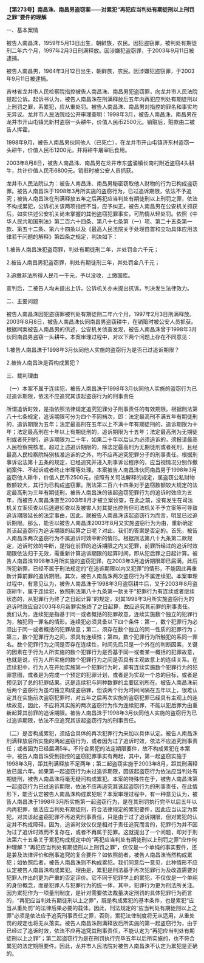 **【第273号】南昌洙、南昌男盗窃案——对累犯“再犯应当判处有期徒刑以上刑罚之罪”要件的理解**

一、基本案情

被告人南昌洙，1959年5月13日出生，朝鲜族，农民。因犯盗窃罪，被判处有期徒刑二年六个月，1997年2月3日刑满释放。因涉嫌犯盗窃罪，于2003年9月11日被逮捕。

被告人南昌男，1964年3月12日出生，朝鲜族，农民。因涉嫌犯盗窃罪，于2003年9月11日被逮捕。

吉林省龙井市人民检察院指控被告人南昌洙、南昌男犯盗窃罪，向龙井市人民法院提起公诉。起诉书认为，被告人南昌洙在刑满释放后五年内再犯应判处有期徒刑以上刑罚之罪，系累犯，应从重处罚。被告人南昌洙、南昌男对指控的罪名和事实均无异议。龙井市人民法院经公开审理查明：1998年3月，被告人南昌洙、南昌男在龙井市开山屯镇光新村盗窃一头耕牛，价值人民币2500元。销赃后，赃款由二被告人挥霍。

1998年9月，被告人南昌男伙同他人（已死亡），在龙井市开山屯镇济东村盗窃一头耕牛，价值人民币1200元，并将耕牛屠宰后食用。

2003年8月8日，被告人南昌洙、南昌男在龙井市东盛涌镇长南村附近盗窃4头耕牛，共计价值人民币6800元。销赃时被公安人员抓获。

龙井市人民法院认为：被告人南昌洙、南昌男秘密窃取他人财物的行为已构成盗窃罪。被告人南昌洙于1998年3月所实施的盗窃行为，已过追诉期限，依法不予追究；被告人南昌洙在刑满释放五年之后再犯应当判处有期徒刑以上刑罚之罪，依法不构成累犯，公诉机关该两项指控不当，应予纠正。被告人南昌男在公安机关抓获后，如实供述公安机关尚未掌握的其他盗窃犯罪事实，可酌情从轻处罚。依照《中华人民共和国刑法》第二百六十四条、第八十七条第（一）项、第二十五条第一款、第五十二条、第六十四条以及《最高人民法院关于处理自首和立功具体应用法律若干问题的解释》第四条之规定，判决如下：

1.被告人南昌洙犯盗窃罪，判处有期徒刑二年，并处罚金六千元；

2.被告人南昌男犯盗窃罪，判处有期徒刑三年，并处罚金八千元；

3.追缴非法所得人民币一千元，予以没收，上缴国库。

宣判后，二被告人均未提出上诉，公诉机关亦未提出抗诉。判决发生法律效力。

二、主要问题

被告人南昌洙因犯盗窃罪被判处有期徒刑二年六个月，1997年2月3日刑满释放。2003年8月8日，被告人南昌洙伙同南昌男盗窃耕牛，在销赃时被公安人员抓获。根据同案被告人南昌男的供述，公安机关侦查发现，被告人南昌洙曾于1998年3月伙同南昌男盗窃一头耕牛。本案审理过程中，对以下两个问题上存在不同意见：

1.被告人南昌洙于1998年3月伙同他人实施的盗窃行为是否已过追诉期限？

2.被告人南昌洙是否构成累犯？

三、裁判理由

（一）本案不属于连续犯，被告人南昌洙于1998年3月伙同他人实施的盗窃行为已过追诉期限，依法不应追究其该起盗窃行为的刑事责任

所谓追诉时效，是指依照法律规定追究犯罪分子刑事责任的有效期限。根据刑法第八十七条规定，追诉期限可分为四个不同档次，即：法定最高刑不满五年有期徒刑的，追诉期限为五年；法定最高刑在五年以上不满十年有期徒刑的，追诉期限为十年；法定最高刑在十年以上有期徒刑的，追诉期限为十五年；法定最高刑为无期徒刑或者死刑的，追诉期限为二十年，如果二十年以后认为必须追诉的，须报请最高人民检察院核准。超过上述追诉期限的，除法定最高刑为无期徒刑或者死刑，且经最高人民检察院特别核准追诉的之外，均不应再追究犯罪分子的刑事责任。根据刑事诉讼法第十五条的规定，已经追究并进入刑事诉讼程序的，应当视情况分别作撤销案件、不起诉或者终止审理等处理。本案被告人南昌洙伙同南昌男于1998年3月盗窃他人耕牛，价值人民币2500元，按照有关司法解释的规定，属盗窃公私财物数额较大，其行为已构成盗窃罪。刑法第二百六十四条对于盗窃数额较大规定的法定最高刑为三年有期徒刑，被告人南昌洙的该起盗窃犯罪行为的追诉时效应为五年，而被告人南昌洙直至2003年8月才被立案侦查，在此之前，没有发生在司法机关立案侦查以后逃避侦查以及被害人对其提出控告但司法机关不予立案等可导致追诉期限延长的法定事由，因此，就被告人南昌洙该起盗窃行为而言，明显已过追诉期限。那么，能否以被告人南昌洙2003年8月又实施盗窃行为为由，重新确定其该起盗窃行为追诉期限的起算之日呢？对此，我们的答案是否定的。首先，被告人南昌洙两次盗窃行为不属追诉时效中断的情形。根据刑法第八十九条第二款规定，追诉时效的中断，是指在前罪的追诉期限之内又犯罪，前罪所经过的追诉时效期限依法归于无效，需重新计算追诉期限的起算时间，即从犯后罪之日起计算。被告人南昌洙1998年3月所实施的盗窃犯罪，在2003年3月追诉期限即已届满，此后所犯新罪，已经不属于刑法规定的“在追诉期限以内又犯罪”的情形，不能因此再重新计算前罪的追诉期限。其次，被告人南昌洙两次盗窃行为不属连续犯。本案审理过程中，有意见认为，被告人南昌洙于1998年3月盗窃耕牛后，又于2003年8月盗窃耕牛，属于连续犯，依照刑法第八十九条第一款关于“犯罪行为有连续或者继续状态的，从犯罪行为终了之日起计算”的规定，对其1998年3月所实施盗窃行为的追诉时效应自2003年8月新罪实施终了之日起算，故应追究其前罪的刑事责任。我们认为，连续犯是指基于同一或者概括的犯罪故意，连续实施数个独立的犯罪行为，触犯同一罪名的情形。连续犯必须具备以下四个条件：第一，数个犯罪行为必须出于同一或者概括的犯罪故意；第二，须存在数个独立的同一性质的犯罪行为；第三，数个犯罪行为之间，须具有连续性；第四，数个犯罪行为所触犯的系同一罪名。数个犯罪行为之间是否存在连续性，时间先后只是一个外在的判断因素，关键的因素在于行为人所实施的数个犯罪行为是否基于同一或者某一概括的犯罪故意，也就是说，行为人所实施的数个犯罪行为之间是否具有主观故意上的连续关系。在连续犯中，行为人在开始实施第一个犯罪行为时，即有连续实施数个犯罪行为的犯罪意图，或者是为完成一个预定的犯罪计划，或者是为实现一个总的目标，或者是预见到了总的犯罪结果。这是连续犯与同种数罪的主要区别所在。被告人南昌洙前后两个盗窃行为虽均独立构成盗窃罪，但该两个行为时间间隔在五年以上，很难认定其在实施前次盗窃犯罪时，对五年之后再次实施的盗窃犯罪已经具有主观上的连续故意，因此，不应将其实施的两次盗窃行为作为连续犯罪，不能以犯后罪为由重新起算其前罪的追诉期限。被告人南昌洙于1998年3月伙同他人实施的盗窃行为已过追诉期限，依法不应追究其该起盗窃行为的刑事责任。

（二）是否构成累犯，须结合具体的再次犯罪行为来加以具体认定。被告人南昌洙刑满释放后所实施的两起盗窃行为，或者因为过了追诉时效，依法不应追究刑事责任；或者因为已经届满5年。不符合累犯的法定期限要件，故不构成累犯在本案中，被告人南昌洙受到指控的盗窃犯罪事实有两起，其中，第一起盗窃实施于1998年3月，距其刑满释放不足两年；第二起盗窃实施于2003年8月，距其刑满释放已届六年。如果第一起盗窃行为未过追诉期限，因该起盗窃行为依法应当判处有期徒刑，被告人南昌洙将毫无疑问构成累犯。本案的特殊性在于，被告人南昌洙第一起盗窃行为已过追诉期限，依法不应再追究其该起盗窃行为的刑事责任，在此情形下，能否认定被告人南昌洙构成累犯呢？本案审理过程中，有一种意见认为，被告人南昌洙于1998年3月所实施第一起盗窃行为，是在其刑罚执行完毕以后五年以内再犯罪，依法应当判处有期徒刑，符合法律规定的累犯要件，因此应当认定为累犯。对其该起盗窃犯罪不再追究刑事责任，只是由于过了追诉期限，但对累犯的认定并不构成障碍，因为，追诉时效仅仅是相对于责任追究而言的，犯罪行为并不因为过了追诉时效而不复存在，或者不再属于犯罪。这就提出了一个问题，即对于刑法第六十五条关于累犯构成规定中的“再犯应当判处有期徒刑以上刑罚之罪”应作何种理解？“再犯应当判处有期徒刑以上刑罚之罪”，仅仅是一个单纯的事实要件，还是兼及法律评价和刑事追究的复合要件？如依照前者，被告人南昌洙当然构成累犯；如依照后者，被告人南昌洙则不构成累犯。我们同意后一意见，此种情形不应认定被告人南昌洙构成累犯。理由是，累犯是刑法基于再次犯罪行为及改造需要对犯罪人作出的更为严重的否定评价。它不同于犯罪学上的累犯，不仅仅是一个单纯的身份概念，而是犯罪人与犯罪行为的统一体，其中，犯罪行为更为刑法所关注。因为累犯作为一项量刑制度，是针对需要依法裁量决定刑罚的具体犯罪行为而言的，“再犯应当判处有期徒刑以上之罪”，既是构成累犯的基本条件，也是累犯“应当从重处罚”的法律后果必要的载体。因此，刑法规定的“应当判处有期徒刑以上之罪”必须是依法应予追究刑事责任之罪，否则，累犯法律制度将无从适用，从重处罚的规定也将无从落实。被告人南昌洙刑满释放后所实施的第一起盗窃行为，由于已经过了追诉时效，依法不应再追究其刑事责任，不能认定为“再犯应当判处有期徒刑以上之罪”；第二起盗窃行为是在刑罚执行完毕五年以后所实施的，也不符合累犯的法定期限要件。因此，龙井市人民法院对被告人南昌洙不认定为累犯是正确的。